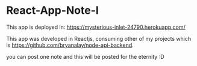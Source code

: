 # React-App-Note-I
This app is deployed in: https://mysterious-inlet-24790.herokuapp.com/ 

This app was developed in Reactjs, consuming other of my projects which is https://github.com/bryanalay/node-api-backend.

you can post one note and this will be posted for the eternity :D
